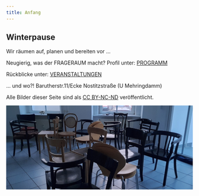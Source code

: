 ```yaml
---
title: Anfang
---
```

## Winterpause

Wir räumen auf, planen und bereiten vor ...

Neugierig, was der FRAGERAUM macht?
Profil unter: [PROGRAMM](/programm/)

Rückblicke unter: [VERANSTALTUNGEN](/tags/veranstaltung/)

... und wo?! Barutherstr.11/Ecke Nostitzstraße (U Mehringdamm)

Alle Bilder dieser Seite sind als
[CC BY-NC-ND](https://creativecommons.org/licenses/by-nd/4.0/legalcode.de) veröffentlicht.


![Monatsbild](monatsbild.jpg)
